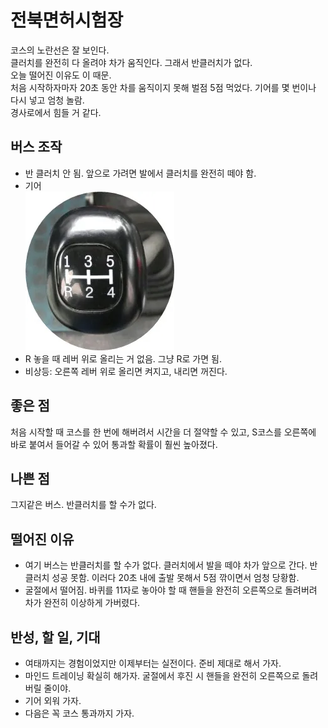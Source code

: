 # 전북면허시험장

코스의 노란선은 잘 보인다.  
클러치를 완전히 다 올려야 차가 움직인다. 그래서 반클러치가 없다.  
오늘 떨어진 이유도 이 때문.  
처음 시작하자마자 20초 동안 차를 움직이지 못해 벌점 5점 먹었다.  기어를 몇 번이나 다시 넣고 엄청 놀람.  
경사로에서 힘들 거 같다.

## 버스 조작
- 반 클러치 안 됨. 앞으로 가려면 발에서 클러치를 완전히 떼야 함.
- 기어  
![](img/20241219172025.png)
- R 놓을 때 레버 위로 올리는 거 없음. 그냥 R로 가면 됨.
- 비상등: 오른쪽 레버 위로 올리면 켜지고, 내리면 꺼진다.


## 좋은 점
처음 시작할 때 코스를 한 번에 해버려서 시간을 더 절약할 수 있고, S코스를 오른쪽에 바로 붙여서 들어갈 수 있어 통과할 확률이 훨씬 높아졌다.

## 나쁜 점
그지같은 버스. 반클러치를 할 수가 없다.

## 떨어진 이유
- 여기 버스는 반클러치를 할 수가 없다. 클러치에서 발을 떼야 차가 앞으로 간다. 반클러치 성공 못함. 이러다 20초 내에 출발 못해서 5점 깎이면서 엄청 당황함.
- 굴절에서 떨어짐. 바퀴를 11자로 놓아야 할 때 핸들을 완전히 오른쪽으로 돌려버려 차가 완전히 이상하게 가버렸다.

## 반성, 할 일, 기대
- 여태까지는 경험이었지만 이제부터는 실전이다. 준비 제대로 해서 가자.
- 마인드 트레이닝 확실히 해가자. 굴절에서 후진 시 핸들을 완전히 오른쪽으로 돌려버릴 줄이야.
- 기어 외워 가자.
- 다음은 꼭 코스 통과까지 가자.